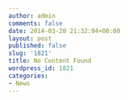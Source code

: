 ```yaml
---
author: admin
comments: false
date: 2014-03-20 21:32:04+00:00
layout: post
published: false
slug: '1821'
title: No Content Found
wordpress_id: 1821
categories:
- News
---
```



